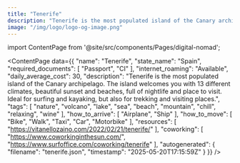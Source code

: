 ```yaml
---
title: "Tenerife"
description: "Tenerife is the most populated island of the Canary archipelago. The island welcomes you with 13 different climates, beautiful sunset and beaches, full of nightlife and place to visit. Ideal for surfing and kayaking, but also for trekking and visiting places."
image: "/img/logo/logo-og-image.png"
---
```

import ContentPage from '@site/src/components/Pages/digital-nomad';

<ContentPage
    data={{
  "name": "Tenerife",
  "state_name": "Spain",
  "required_documents": [
    "Passport",
    "CI"
  ],
  "internet_roaming": "Available",
  "daily_average_cost": 30,
  "description": "Tenerife is the most populated island of the Canary archipelago. The island welcomes you with 13 different climates, beautiful sunset and beaches, full of nightlife and place to visit. Ideal for surfing and kayaking, but also for trekking and visiting places.",
  "tags": [
    "nature",
    "volcano",
    "lake",
    "sea",
    "beach",
    "mountain",
    "chill",
    "relaxing",
    "wine"
  ],
  "how_to_arrive": [
    "Airplane",
    "Ship"
  ],
  "how_to_move": [
    "Bike",
    "Walk",
    "Taxi",
    "Car",
    "Motorbike"
  ],
  "resources": [
    "https://vitanellozaino.com/2022/02/21/tenerife/"
  ],
  "coworking": [
    "https://www.coworkinginthesun.com/",
    "https://www.surfoffice.com/coworking/tenerife"
  ],
  "autogenerated": {
    "filename": "tenerife.json",
    "timestamp": "2025-05-20T17:15:59Z"
  }
}}
/>
